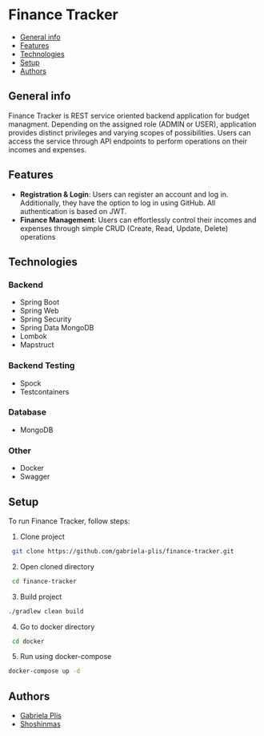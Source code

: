 # Finance Tracker
* [General info](#general-info)
* [Features](#features)
* [Technologies](#technologies)
* [Setup](#setup)
* [Authors](#authors)

## General info
Finance Tracker is REST service oriented backend application for budget managment. Depending on the assigned role (ADMIN or USER), application provides distinct privileges and varying scopes of possibilities. Users can access the service through API endpoints to perform operations on their incomes and expenses.

## Features
- **Registration & Login**: Users can register an account and log in. Additionally, they have the option to log in using GitHub. All authentication is based on JWT.
- **Finance Management**: Users can effortlessly control their incomes and expenses through simple CRUD (Create, Read, Update, Delete) operations

## Technologies

### Backend
  - Spring Boot
  - Spring Web
  - Spring Security
  - Spring Data MongoDB
  - Lombok
  - Mapstruct

### Backend Testing
  - Spock
  - Testcontainers

### Database
  - MongoDB

### Other
  - Docker
  - Swagger

## Setup
To run Finance Tracker, follow steps:
1. Clone project

  ``` bash      
   git clone https://github.com/gabriela-plis/finance-tracker.git
  ```

2. Open cloned directory
  ``` bash      
   cd finance-tracker
  ```

3. Build project

  ``` bash
  ./gradlew clean build
  ```

4. Go to docker directory

  ``` bash      
   cd docker
  ```

5. Run using docker-compose 

  ``` bash
  docker-compose up -d
  ```

## Authors
- [Gabriela Plis](https://github.com/gabriela-plis)
- [Shoshinmas](https://github.com/shoshinmas)
